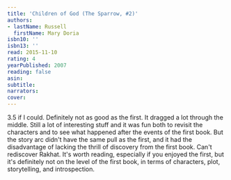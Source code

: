 ```yaml
---
title: 'Children of God (The Sparrow, #2)'
authors:
- lastName: Russell
  firstName: Mary Doria
isbn10: ''
isbn13: ''
read: 2015-11-10
rating: 4
yearPublished: 2007
reading: false
asin:
subtitle:
narrators:
cover:
---
```

3.5 if I could. Definitely not as good as the first. It dragged a lot through the middle. Still a lot of interesting stuff and it was fun both to revisit the characters and to see what happened after the events of the first book. But the story arc didn't have the same pull as the first, and it had the disadvantage of lacking the thrill of discovery from the first book. Can't rediscover Rakhat. It's worth reading, especially if you enjoyed the first, but it's definitely not on the level of the first book, in terms of characters, plot, storytelling, and introspection.
